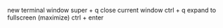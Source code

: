 new terminal window								super + q
close current window							ctrl + q
expand to fullscreen (maximize)		ctrl + enter
